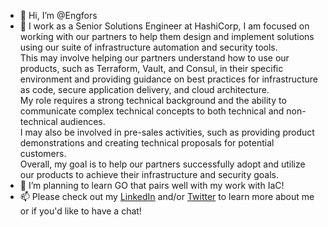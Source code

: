 - 👋 Hi, I’m @Engfors
- 👀 I work as a Senior Solutions Engineer at HashiCorp, I am focused on working with our partners to help them design and implement solutions using our suite of infrastructure automation and security tools. <br>This may involve helping our partners understand how to use our products, such as Terraform, Vault, and Consul, in their specific environment and providing guidance on best practices for infrastructure as code, secure application delivery, and cloud architecture. <br>My role requires a strong technical background and the ability to communicate complex technical concepts to both technical and non-technical audiences. <br>I may also be involved in pre-sales activities, such as providing product demonstrations and creating technical proposals for potential customers. <br>Overall, my goal is to help our partners successfully adopt and utilize our products to achieve their infrastructure and security goals.
- 🌱 I’m planning to learn GO that pairs well with my work with IaC!
- 📫 Please check out my [LinkedIn](https://linkedin.com/in/emil-engfors) and/or [Twitter](https://twitter.com/engfors) to learn more about me or if you'd like to have a chat!
